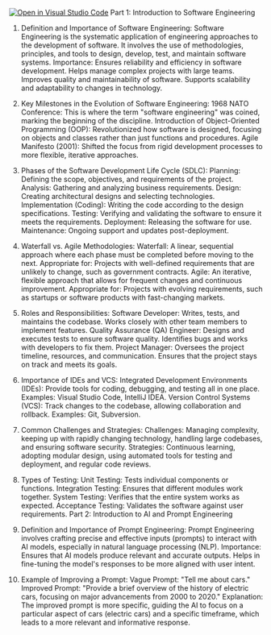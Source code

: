 [![Open in Visual Studio Code](https://classroom.github.com/assets/open-in-vscode-2e0aaae1b6195c2367325f4f02e2d04e9abb55f0b24a779b69b11b9e10269abc.svg)](https://classroom.github.com/online_ide?assignment_repo_id=15594378&assignment_repo_type=AssignmentRepo)
Part 1: Introduction to Software Engineering
1. Definition and Importance of Software Engineering:
Software Engineering is the systematic application of engineering approaches to the development of software. It involves the use of methodologies, principles, and tools to design, develop, test, and maintain software systems.
Importance:
Ensures reliability and efficiency in software development.
Helps manage complex projects with large teams.
Improves quality and maintainability of software.
Supports scalability and adaptability to changes in technology.

3. Key Milestones in the Evolution of Software Engineering:
1968 NATO Conference: This is where the term "software engineering" was coined, marking the beginning of the discipline.
Introduction of Object-Oriented Programming (OOP): Revolutionized how software is designed, focusing on objects and classes rather than just functions and procedures.
Agile Manifesto (2001): Shifted the focus from rigid development processes to more flexible, iterative approaches.

3. Phases of the Software Development Life Cycle (SDLC):
Planning: Defining the scope, objectives, and requirements of the project.
Analysis: Gathering and analyzing business requirements.
Design: Creating architectural designs and selecting technologies.
Implementation (Coding): Writing the code according to the design specifications.
Testing: Verifying and validating the software to ensure it meets the requirements.
Deployment: Releasing the software for use.
Maintenance: Ongoing support and updates post-deployment.

4. Waterfall vs. Agile Methodologies:
Waterfall:
A linear, sequential approach where each phase must be completed before moving to the next.
Appropriate for: Projects with well-defined requirements that are unlikely to change, such as government contracts.
Agile:
An iterative, flexible approach that allows for frequent changes and continuous improvement.
Appropriate for: Projects with evolving requirements, such as startups or software products with fast-changing markets.

5. Roles and Responsibilities:
Software Developer:
Writes, tests, and maintains the codebase.
Works closely with other team members to implement features.
Quality Assurance (QA) Engineer:
Designs and executes tests to ensure software quality.
Identifies bugs and works with developers to fix them.
Project Manager:
Oversees the project timeline, resources, and communication.
Ensures that the project stays on track and meets its goals.

6. Importance of IDEs and VCS:
Integrated Development Environments (IDEs):
Provide tools for coding, debugging, and testing all in one place.
Examples: Visual Studio Code, IntelliJ IDEA.
Version Control Systems (VCS):
Track changes to the codebase, allowing collaboration and rollback.
Examples: Git, Subversion.

7. Common Challenges and Strategies:
Challenges:
Managing complexity, keeping up with rapidly changing technology, handling large codebases, and ensuring software security.
Strategies:
Continuous learning, adopting modular design, using automated tools for testing and deployment, and regular code reviews.

8. Types of Testing:
Unit Testing: Tests individual components or functions.
Integration Testing: Ensures that different modules work together.
System Testing: Verifies that the entire system works as expected.
Acceptance Testing: Validates the software against user requirements.
Part 2: Introduction to AI and Prompt Engineering

1. Definition and Importance of Prompt Engineering:
Prompt Engineering involves crafting precise and effective inputs (prompts) to interact with AI models, especially in natural language processing (NLP).
Importance:
Ensures that AI models produce relevant and accurate outputs.
Helps in fine-tuning the model's responses to be more aligned with user intent.

2. Example of Improving a Prompt:
Vague Prompt: "Tell me about cars."
Improved Prompt: "Provide a brief overview of the history of electric cars, focusing on major advancements from 2000 to 2020."
Explanation: The improved prompt is more specific, guiding the AI to focus on a particular aspect of cars (electric cars) and a specific timeframe, which leads to a more relevant and informative response.
